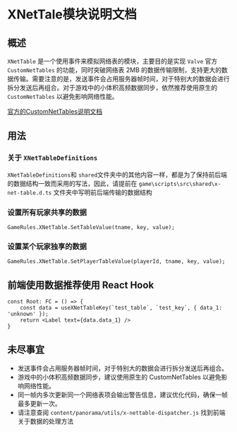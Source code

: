 # XNetTale模块说明文档

## 概述

`XNetTable` 是一个使用事件来模拟网络表的模块，主要目的是实现 `Valve` 官方 `CustomNetTables` 的功能，同时突破网络表 2MB
的数据传输限制，支持更大的数据传输。需要注意的是，发送事件会占用服务器帧时间，对于特别大的数据会进行拆分发送后再组合。对于游戏中的小体积高频数据同步，依然推荐使用原生的
`CustomNetTables` 以避免影响网络性能。

[官方的CustomNetTables说明文档](https://developer.valvesoftware.com/wiki/Dota_2_Workshop_Tools/Custom_Nettables)

## 用法

### 关于 `XNetTableDefinitions`

`XNetTableDefinitions`和 `shared`文件夹中的其他内容一样，都是为了保持前后端的数据结构一致而采用的写法，因此，请提前在
`game\scripts\src\shared\x-net-table.d.ts` 文件夹中写明前后端传输的数据结构

### 设置所有玩家共享的数据

```
GameRules.XNetTable.SetTableValue(tname, key, value);
```

### 设置某个玩家独享的数据

```
GameRules.XNetTable.SetPlayerTableValue(playerId, tname, key, value);
```

## 前端使用数据推荐使用 React Hook

```tsx
const Root: FC = () => {
    const data = useXNetTableKey(`test_table`, `test_key`, { data_1: 'unknown' });
    return <Label text={data.data_1} />
}
```

## 未尽事宜

- 发送事件会占用服务器帧时间，对于特别大的数据会进行拆分发送后再组合。
- 游戏中的小体积高频数据同步，建议使用原生的 CustomNetTables 以避免影响网络性能。
- 同一帧内多次更新同一个网络表项会输出警告信息，建议优化代码，确保一帧最多更新一次。
- 请注意查阅 `content/panorama/utils/x-nettable-dispatcher.js` 找到前端关于数据的处理方法